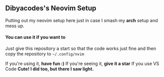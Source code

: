 ## Dibyacodes's Neovim Setup

Putting out my neovim setup here just in case I smash my **arch** setup and mess up.

#### You can use it if you want to

Just give this repository a start so that the code works just fine and then copy the repository to `~/.config/nvim`

If you're using it, **have fun :)**
If you're seeing it, **give it a star**
If you use VS Code **Cute! I did too, but there I saw light.** 
